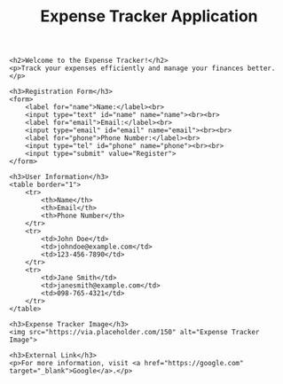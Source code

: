 <!DOCTYPE html>
<html lang="en">
<head>
    <meta charset="UTF-8">
    <meta name="viewport" content="width=device-width, initial-scale=1.0">
    <title>Expense Tracker Application</title>
</head>
<body>
    <header>
        <h1>Expense Tracker Application</h1>
    </header>
    
    <h2>Welcome to the Expense Tracker!</h2>
    <p>Track your expenses efficiently and manage your finances better.</p>
    
    <h3>Registration Form</h3>
    <form>
        <label for="name">Name:</label><br>
        <input type="text" id="name" name="name"><br><br>
        <label for="email">Email:</label><br>
        <input type="email" id="email" name="email"><br><br>
        <label for="phone">Phone Number:</label><br>
        <input type="tel" id="phone" name="phone"><br><br>
        <input type="submit" value="Register">
    </form>
    
    <h3>User Information</h3>
    <table border="1">
        <tr>
            <th>Name</th>
            <th>Email</th>
            <th>Phone Number</th>
        </tr>
        <tr>
            <td>John Doe</td>
            <td>johndoe@example.com</td>
            <td>123-456-7890</td>
        </tr>
        <tr>
            <td>Jane Smith</td>
            <td>janesmith@example.com</td>
            <td>098-765-4321</td>
        </tr>
    </table>
    
    <h3>Expense Tracker Image</h3>
    <img src="https://via.placeholder.com/150" alt="Expense Tracker Image">
    
    <h3>External Link</h3>
    <p>For more information, visit <a href="https://google.com" target="_blank">Google</a>.</p>
</body>
</html>
